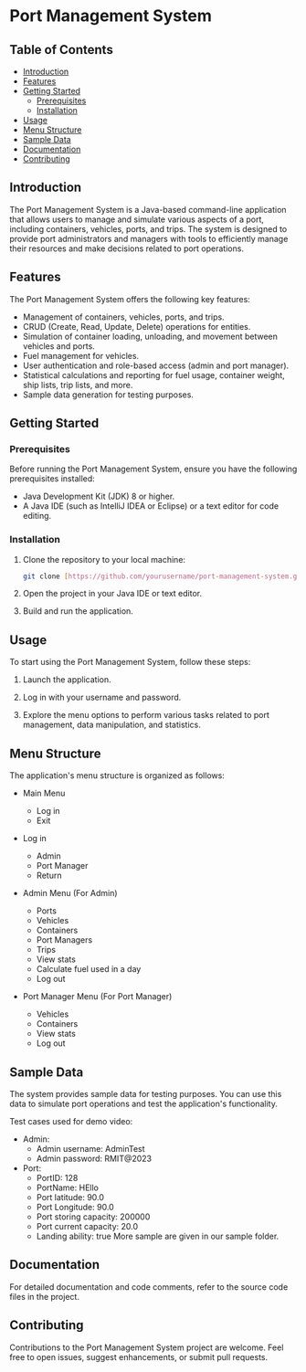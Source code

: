 # Port Management System

## Table of Contents
- [Introduction](#introduction)
- [Features](#features)
- [Getting Started](#getting-started)
  - [Prerequisites](#prerequisites)
  - [Installation](#installation)
- [Usage](#usage)
- [Menu Structure](#menu-structure)
- [Sample Data](#sample-data)
- [Documentation](#documentation)
- [Contributing](#contributing)

## Introduction

The Port Management System is a Java-based command-line application that allows users to manage and simulate various aspects of a port, including containers, vehicles, ports, and trips. The system is designed to provide port administrators and managers with tools to efficiently manage their resources and make decisions related to port operations.

## Features

The Port Management System offers the following key features:

- Management of containers, vehicles, ports, and trips.
- CRUD (Create, Read, Update, Delete) operations for entities.
- Simulation of container loading, unloading, and movement between vehicles and ports.
- Fuel management for vehicles.
- User authentication and role-based access (admin and port manager).
- Statistical calculations and reporting for fuel usage, container weight, ship lists, trip lists, and more.
- Sample data generation for testing purposes.

## Getting Started

### Prerequisites

Before running the Port Management System, ensure you have the following prerequisites installed:

- Java Development Kit (JDK) 8 or higher.
- A Java IDE (such as IntelliJ IDEA or Eclipse) or a text editor for code editing.

### Installation

1. Clone the repository to your local machine:

   ```bash
   git clone [https://github.com/yourusername/port-management-system.git](https://github.com/vtq2301/PortManagementSystem.git)
   ```

2. Open the project in your Java IDE or text editor.

3. Build and run the application.

## Usage

To start using the Port Management System, follow these steps:

1. Launch the application.

2. Log in with your username and password.

3. Explore the menu options to perform various tasks related to port management, data manipulation, and statistics.

## Menu Structure

The application's menu structure is organized as follows:

- Main Menu
  - Log in
  - Exit

- Log in
  - Admin
  - Port Manager
  - Return

- Admin Menu (For Admin)
  - Ports
  - Vehicles
  - Containers
  - Port Managers
  - Trips
  - View stats
  - Calculate fuel used in a day
  - Log out

- Port Manager Menu (For Port Manager)
  - Vehicles
  - Containers
  - View stats
  - Log out

## Sample Data

The system provides sample data for testing purposes. You can use this data to simulate port operations and test the application's functionality.

Test cases used for demo video:

- Admin:
  - Admin username: AdminTest
  - Admin password: RMIT@2023
- Port:
  - PortID: 128
  - PortName: HEllo
  - Port latitude: 90.0
  - Port Longitude: 90.0
  - Port storing capacity: 200000
  - Port current capacity: 20.0
  - Landing ability: true
More sample are given in our sample folder.
## Documentation

For detailed documentation and code comments, refer to the source code files in the project.

## Contributing

Contributions to the Port Management System project are welcome. Feel free to open issues, suggest enhancements, or submit pull requests.

